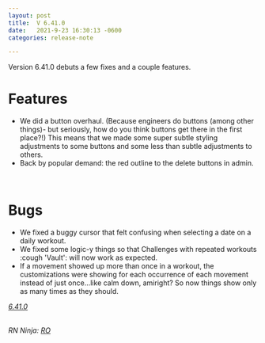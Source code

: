 ```yaml
---
layout: post
title:  V 6.41.0
date:   2021-9-23 16:30:13 -0600
categories: release-note

---
```

Version 6.41.0 debuts a few fixes and a couple features. 

# Features

- We did a button overhaul. (Because engineers do buttons (among other things)- but seriously, how do you think buttons get there in the first place?!) This means that we made some super subtle styling adjustments to some buttons and some less than subtle adjustments to others.
- Back by popular demand: the red outline to the delete buttons in admin. 

<br/>

# Bugs

- We fixed a buggy cursor that felt confusing when selecting a date on a daily workout.
- We fixed some logic-y things so that Challenges with repeated workouts :cough 'Vault': will now work as expected.
- If a movement showed up more than once in a workout, the customizations were showing for each occurrence of each movement instead of just once...like calm down, amiright? So now things show only as many times as they should. 

*[6.41.0](https://github.com/streetparking/my-streetparking/releases/tag/v6.41.0)*
<br/>
<br/>

_RN Ninja: [RO](https://github.com/robyanna)_
 
 
 